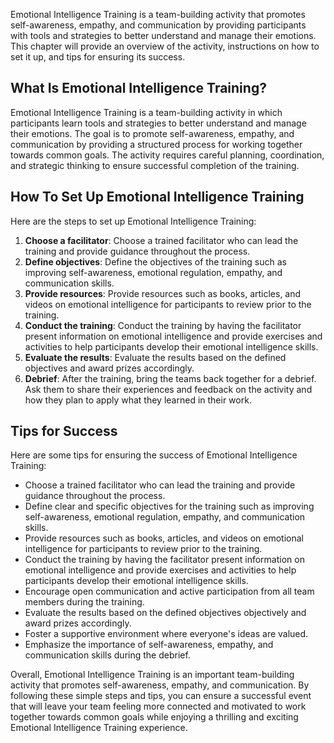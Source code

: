 
Emotional Intelligence Training is a team-building activity that promotes self-awareness, empathy, and communication by providing participants with tools and strategies to better understand and manage their emotions. This chapter will provide an overview of the activity, instructions on how to set it up, and tips for ensuring its success.

What Is Emotional Intelligence Training?
----------------------------------------

Emotional Intelligence Training is a team-building activity in which participants learn tools and strategies to better understand and manage their emotions. The goal is to promote self-awareness, empathy, and communication by providing a structured process for working together towards common goals. The activity requires careful planning, coordination, and strategic thinking to ensure successful completion of the training.

How To Set Up Emotional Intelligence Training
---------------------------------------------

Here are the steps to set up Emotional Intelligence Training:

1. **Choose a facilitator**: Choose a trained facilitator who can lead the training and provide guidance throughout the process.
2. **Define objectives**: Define the objectives of the training such as improving self-awareness, emotional regulation, empathy, and communication skills.
3. **Provide resources**: Provide resources such as books, articles, and videos on emotional intelligence for participants to review prior to the training.
4. **Conduct the training**: Conduct the training by having the facilitator present information on emotional intelligence and provide exercises and activities to help participants develop their emotional intelligence skills.
5. **Evaluate the results**: Evaluate the results based on the defined objectives and award prizes accordingly.
6. **Debrief**: After the training, bring the teams back together for a debrief. Ask them to share their experiences and feedback on the activity and how they plan to apply what they learned in their work.

Tips for Success
----------------

Here are some tips for ensuring the success of Emotional Intelligence Training:

* Choose a trained facilitator who can lead the training and provide guidance throughout the process.
* Define clear and specific objectives for the training such as improving self-awareness, emotional regulation, empathy, and communication skills.
* Provide resources such as books, articles, and videos on emotional intelligence for participants to review prior to the training.
* Conduct the training by having the facilitator present information on emotional intelligence and provide exercises and activities to help participants develop their emotional intelligence skills.
* Encourage open communication and active participation from all team members during the training.
* Evaluate the results based on the defined objectives objectively and award prizes accordingly.
* Foster a supportive environment where everyone's ideas are valued.
* Emphasize the importance of self-awareness, empathy, and communication skills during the debrief.

Overall, Emotional Intelligence Training is an important team-building activity that promotes self-awareness, empathy, and communication. By following these simple steps and tips, you can ensure a successful event that will leave your team feeling more connected and motivated to work together towards common goals while enjoying a thrilling and exciting Emotional Intelligence Training experience.
